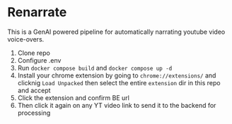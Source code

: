 # Renarrate

This is a GenAI powered pipeline for automatically narrating youtube video voice-overs. 

1) Clone repo
2) Configure .env
3) Run `docker compose build` and `docker compose up -d`
4) Install your chrome extension by going to `chrome://extensions/` and clicknig `Load Unpacked` then select the entire `extension` dir in this repo and accept
5) Click the extension and confirm BE url
6) Then click it again on any YT video link to send it to the backend for processing